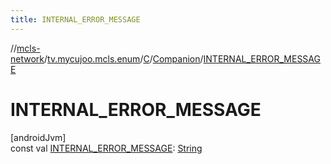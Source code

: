 ```yaml
---
title: INTERNAL_ERROR_MESSAGE
---
```

//[mcls-network](../../../../index.html)/[tv.mycujoo.mcls.enum](../../index.html)/[C](../index.html)/[Companion](index.html)/[INTERNAL_ERROR_MESSAGE](-i-n-t-e-r-n-a-l_-e-r-r-o-r_-m-e-s-s-a-g-e.html)



# INTERNAL_ERROR_MESSAGE



[androidJvm]\
const val [INTERNAL_ERROR_MESSAGE](-i-n-t-e-r-n-a-l_-e-r-r-o-r_-m-e-s-s-a-g-e.html): [String](https://kotlinlang.org/api/latest/jvm/stdlib/kotlin/-string/index.html)




